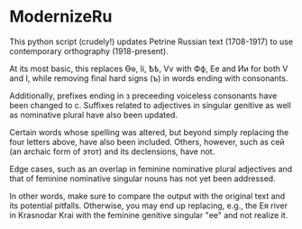 # ModernizeRu
This python script (crudely!) updates Petrine Russian text (1708-1917) to use contemporary orthography (1918-present).

At its most basic, this replaces Ѳѳ, Іі, Ѣѣ, Ѵѵ with Фф, Ее and Ии for both Ѵ and І, while removing final hard signs (ъ) in words ending with consonants.

Additionally, prefixes ending in з preceeding voiceless consonants have been changed to с.
Suffixes related to adjectives in singular genitive as well as nominative plural have also been updated.

Certain words whose spelling was altered, but beyond simply replacing the four letters above, have also been included.
Others, however, such as сей (an archaic form of этот) and its declensions, have not.

Edge cases, such as an overlap in feminine nominative plural adjectives and that of feminine nominative singular nouns has not yet been addressed.

In other words, make sure to compare the output with the original text and its potential pitfalls. Otherwise, you may end up replacing, e.g., the Ея river in Krasnodar Krai with the feminine genitive singular "ее" and not realize it.
